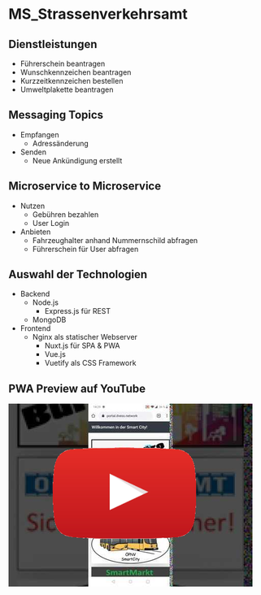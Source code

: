 # MS_Strassenverkehrsamt

## Dienstleistungen
* Führerschein beantragen
* Wunschkennzeichen beantragen
* Kurzzeitkennzeichen bestellen
* Umweltplakette beantragen

## Messaging Topics
* Empfangen
  * Adressänderung
* Senden
  * Neue Ankündigung erstellt

## Microservice to Microservice
* Nutzen
  * Gebühren bezahlen
  * User Login
* Anbieten
  * Fahrzeughalter anhand Nummernschild abfragen
  * Führerschein für User abfragen

## Auswahl der Technologien
* Backend
  * Node.js
    * Express.js für REST
  * MongoDB
* Frontend
  * Nginx als statischer Webserver
    * Nuxt.js für SPA & PWA
    * Vue.js
    * Vuetify als CSS Framework

## PWA Preview auf YouTube

[![IMAGE ALT TEXT HERE](yt-thumbnail.png)](https://www.youtube.com/watch?v=yE7icTcKNQI)